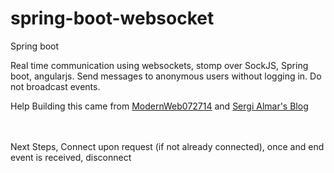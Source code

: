 # spring-boot-websocket
Spring boot

Real time communication using websockets, stomp over SockJS, Spring boot, angularjs.
Send messages to anonymous users without logging in. 
Do not broadcast events.

Help Building this came from [ModernWeb072714](https://github.com/igor-baiborodine/ModernWeb072714.git)
and [Sergi Almar's Blog](http://www.sergialmar.com/)

<br />
<br />
Next Steps,
Connect upon request (if not already connected), 
once and end event is received, disconnect
